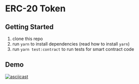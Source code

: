 # ERC-20 Token

## Getting Started

1. clone this repo
2. run `yarn` to install dependencies (read how to install `yarn`)
3. run `yarn test:contract` to run tests for smart contract code

## Demo

[![asciicast](https://asciinema.org/a/ygR8KfhLoe7KBLEU7cFMbXSWo.svg)](https://asciinema.org/a/ygR8KfhLoe7KBLEU7cFMbXSWo)
